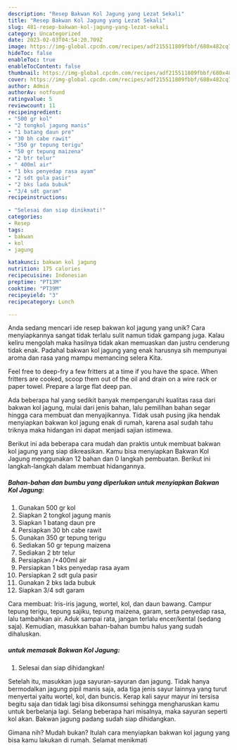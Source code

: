 ```yaml
---
description: "Resep Bakwan Kol Jagung yang Lezat Sekali"
title: "Resep Bakwan Kol Jagung yang Lezat Sekali"
slug: 481-resep-bakwan-kol-jagung-yang-lezat-sekali
category: Uncategorized
date: 2023-02-03T04:54:20.709Z
image: https://img-global.cpcdn.com/recipes/adf215511809fbbf/680x482cq70/bakwan-kol-jagung-foto-resep-utama.jpg
hideToc: false
enableToc: true
enableTocContent: false
thumbnail: https://img-global.cpcdn.com/recipes/adf215511809fbbf/680x482cq70/bakwan-kol-jagung-foto-resep-utama.jpg
cover: https://img-global.cpcdn.com/recipes/adf215511809fbbf/680x482cq70/bakwan-kol-jagung-foto-resep-utama.jpg
author: Admin
authorAv: notfound
ratingvalue: 5
reviewcount: 11
recipeingredient:
- "500 gr kol"
- "2 tongkol jagung manis"
- "1 batang daun pre"
- "30 bh cabe rawit"
- "350 gr tepung terigu"
- "50 gr tepung maizena"
- "2 btr telur"
- " 400ml air"
- "1 bks penyedap rasa ayam"
- "2 sdt gula pasir"
- "2 bks lada bubuk"
- "3/4 sdt garam"
recipeinstructions:

- "Selesai dan siap dinikmati!"
categories:
- Resep
tags:
- bakwan
- kol
- jagung

katakunci: bakwan kol jagung 
nutrition: 175 calories
recipecuisine: Indonesian
preptime: "PT13M"
cooktime: "PT39M"
recipeyield: "3"
recipecategory: Lunch

---
```





Anda sedang mencari ide resep bakwan kol jagung yang unik? Cara menyiapkannya sangat tidak terlalu sulit namun tidak gampang juga. Kalau keliru mengolah maka hasilnya tidak akan memuaskan dan justru cenderung tidak enak. Padahal bakwan kol jagung yang enak harusnya sih mempunyai aroma dan rasa yang mampu memancing selera Kita.





Feel free to deep-fry a few fritters at a time if you have the space. When fritters are cooked, scoop them out of the oil and drain on a wire rack or paper towel. Prepare a large flat deep pan.

Ada beberapa hal yang sedikit banyak mempengaruhi kualitas rasa dari bakwan kol jagung, mulai dari jenis bahan, lalu pemilihan bahan segar hingga cara membuat dan menyajikannya. Tidak usah pusing jika hendak menyiapkan bakwan kol jagung enak di rumah, karena asal sudah tahu triknya maka hidangan ini dapat menjadi sajian istimewa.






Berikut ini ada beberapa cara mudah dan praktis untuk membuat bakwan kol jagung yang siap dikreasikan. Kamu bisa menyiapkan Bakwan Kol Jagung menggunakan 12 bahan dan 0 langkah pembuatan. Berikut ini langkah-langkah dalam membuat hidangannya.

<!--inarticleads1-->

##### Bahan-bahan dan bumbu yang diperlukan untuk menyiapkan Bakwan Kol Jagung:

1. Gunakan 500 gr kol
1. Siapkan 2 tongkol jagung manis
1. Siapkan 1 batang daun pre
1. Persiapkan 30 bh cabe rawit
1. Gunakan 350 gr tepung terigu
1. Sediakan 50 gr tepung maizena
1. Sediakan 2 btr telur
1. Persiapkan  /+400ml air
1. Persiapkan 1 bks penyedap rasa ayam
1. Persiapkan 2 sdt gula pasir
1. Gunakan 2 bks lada bubuk
1. Siapkan 3/4 sdt garam


Cara membuat: Iris-iris jagung, wortel, kol, dan daun bawang. Campur tepung terigu, tepung sajiku, tepung maizena, garam, serta penyedap rasa, lalu tambahkan air. Aduk sampai rata, jangan terlalu encer/kental (sedang saja). Kemudian, masukkan bahan-bahan bumbu halus yang sudah dihaluskan. 

<!--inarticleads2-->

#####  untuk memasak Bakwan Kol Jagung:


1. Selesai dan siap dihidangkan!

Setelah itu, masukkan juga sayuran-sayuran dan jagung. Tidak hanya bermodalkan jagung pipil manis saja, ada tiga jenis sayur lainnya yang turut menyertai yaitu wortel, kol, dan buncis. Kerap kali sayur mayur ini tersisa begitu saja dan tidak lagi bisa dikonsumsi sehingga mengharuskan kamu untuk berbelanja lagi. Selang beberapa hari misalnya, maka sayuran seperti kol akan. Bakwan jagung padang sudah siap dihidangkan. 

Gimana nih? Mudah bukan? Itulah cara menyiapkan bakwan kol jagung yang bisa kamu lakukan di rumah. Selamat menikmati
